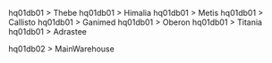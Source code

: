 hq01db01 > Thebe
hq01db01 > Himalia
hq01db01 > Metis
hq01db01 > Callisto
hq01db01 > Ganimed
hq01db01 > Oberon
hq01db01 > Titania
hq01db01 > Adrastee

hq01db02 > MainWarehouse
